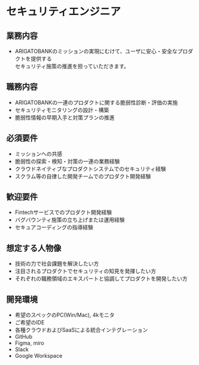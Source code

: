 # セキュリティエンジニア

## 業務内容
* ARIGATOBANKのミッションの実現にむけて、ユーザに安心・安全なプロダクトを提供する  
セキュリティ施策の推進を担っていただきます。

## 職務内容
* ARIGATOBANKの一連のプロダクトに関する脆弱性診断・評価の実施
* セキュリティモニタリングの設計・構築
* 脆弱性情報の早期入手と対策プランの推進

## 必須要件
* ミッションへの共感
* 脆弱性の探索・検知・対策の一連の業務経験
* クラウドネイティブなプロダクトシステムでのセキュリティ経験
* スクラム等の自律した開発チームでのプロダクト開発経験

## 歓迎要件
* Fintechサービスでのプロダクト開発経験
* バグバウンティ施策の立ち上げまたは運用経験
* セキュアコーディングの指導経験

## 想定する人物像
* 技術の力で社会課題を解決したい方
* 注目されるプロダクトでセキュリティの知見を発揮したい方
* それぞれの職務領域のエキスパートと協調してプロダクトを開発したい方

## 開発環境
* 希望のスペックのPC(Win/Mac), 4kモニタ
* ご希望のIDE
* 各種クラウドおよびSaaSによる統合インテグレーション
* GitHub
* Figma, miro
* Slack
* Google Workspace

